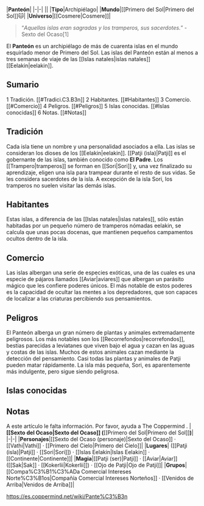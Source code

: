 

|**Panteón**|
|-|-|
||
|**Tipo**|Archipiélago|
|**Mundo**|[[Primero del Sol\|Primero del Sol]]🐱︎|
|**Universo**|[[Cosmere\|Cosmere]]|

>“*Aquellas islas eran sagradas y los tramperos, sus sacerdotes.*”
\-Sexto del Ocaso[1]


El **Panteón** es un archipiélago de más de cuarenta islas en el mundo esquirlado menor de Primero del Sol. Las islas del Panteón están al menos a tres semanas de viaje de las [[Islas natales\|islas natales]] [[Eelakin\|eelakin]].

## Sumario

1 Tradición. [[#Tradici.C3.B3n]] 
2 Habitantes. [[#Habitantes]] 
3 Comercio. [[#Comercio]] 
4 Peligros. [[#Peligros]] 
5 Islas conocidas. [[#Islas conocidas]] 
6 Notas. [[#Notas]] 


## Tradición
Cada isla tiene un nombre y una personalidad asociados a ella. Las islas se consideran los dioses de los [[Eelakin\|eelakin]]. [[Patji (isla)\|Patji]] es el gobernante de las islas, también conocido como **El Padre**. Los [[Trampero\|tramperos]] se forman en [[Sori\|Sori]] y, una vez finalizado su aprendizaje, eligen una isla para trampear durante el resto de sus vidas. Se les considera sacerdotes de la isla. A excepción de la isla Sori, los tramperos no suelen visitar las demás islas.

## Habitantes
Estas islas, a diferencia de las [[Islas natales\|islas natales]], sólo están habitadas por un pequeño número de tramperos nómadas eelakin, se calcula que unas pocas docenas, que mantienen pequeños campamentos ocultos dentro de la isla.

## Comercio
Las islas albergan una serie de especies exóticas, una de las cuales es una especie de pájaros llamados [[Aviar\|aviares]] que albergan un parásito mágico que les confiere poderes únicos. El más notable de estos poderes es la capacidad de ocultar las mentes a los depredadores, que son capaces de localizar a las criaturas percibiendo sus pensamientos.

## Peligros
El Panteón alberga un gran número de plantas y animales extremadamente peligrosos. Los más notables son los [[Recorrefondos\|recorrefondos]], bestias parecidas a leviatanes que viven bajo el agua y cazan en las aguas y costas de las islas. Muchos de estos animales cazan mediante la detección del pensamiento. Casi todas las plantas y animales de Patji pueden matar rápidamente. La isla más pequeña, Sori, es aparentemente más indulgente, pero sigue siendo peligrosa.

## Islas conocidas

## Notas

A este artículo le falta información. Por favor, ayuda a The Coppermind .
|**[[Sexto del Ocaso\|Sexto del Ocaso]] (**[[Primero del Sol\|Primero del Sol]]**)**|
|-|-|
|**Personajes**|[[Sexto del Ocaso (personaje)\|Sexto del Ocaso]] · [[Vathi\|Vathi]] · [[Primero del Cielo\|Primero del Cielo]]|
|**Lugares**| ([[Patji (isla)\|Patji]] · [[Sori\|Sori]]) · [[Islas Eelakin\|Islas Eelakin]] · [[Continente\|Continente]]|
|**Magia**|[[Patji (ser)\|Patji]] · [[Aviar\|Aviar]] ([[Sak\|Sak]] · [[Kokerlii\|Kokerlii]]) · [[Ojo de Patji\|Ojo de Patji]]|
|**Grupos**|[[Compa%C3%B1%C3%ADa Comercial Intereses Norte%C3%B1os\|Compañía Comercial Intereses Norteños]] · [[Venidos de Arriba\|Venidos de Arriba]]|



https://es.coppermind.net/wiki/Pante%C3%B3n